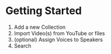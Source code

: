 # Getting Started

1. Add a new Collection
2. Import Video(s) from YouTube or files
3. (optional) Assign Voices to Speakers
4. Search